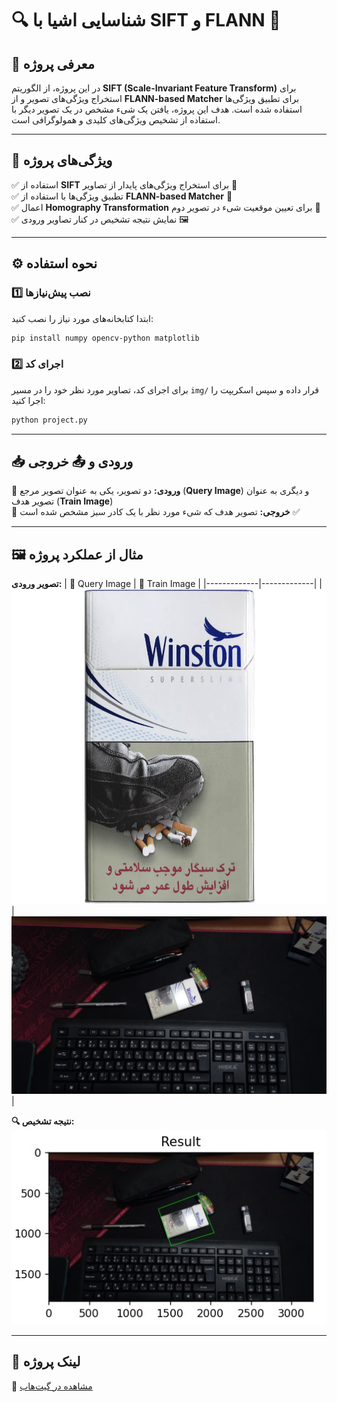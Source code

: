# 🔍 شناسایی اشیا با SIFT و FLANN 🚀

## 📌 معرفی پروژه
در این پروژه، از الگوریتم **SIFT (Scale-Invariant Feature Transform)** برای استخراج ویژگی‌های تصویر و از **FLANN-based Matcher** برای تطبیق ویژگی‌ها استفاده شده است. هدف این پروژه، یافتن یک شیء مشخص در یک تصویر دیگر با استفاده از تشخیص ویژگی‌های کلیدی و همولوگرافی است.

---

## 🎯 ویژگی‌های پروژه
✅ استفاده از **SIFT** برای استخراج ویژگی‌های پایدار از تصاویر 🔬  
✅ تطبیق ویژگی‌ها با استفاده از **FLANN-based Matcher** 🔗  
✅ اعمال **Homography Transformation** برای تعیین موقعیت شیء در تصویر دوم 📍  
✅ نمایش نتیجه تشخیص در کنار تصاویر ورودی 🖼️

---

## ⚙️ نحوه استفاده
### 1️⃣ نصب پیش‌نیازها
ابتدا کتابخانه‌های مورد نیاز را نصب کنید:
```bash
pip install numpy opencv-python matplotlib
```

### 2️⃣ اجرای کد
برای اجرای کد، تصاویر مورد نظر خود را در مسیر `img/` قرار داده و سپس اسکریپت را اجرا کنید:
```bash
python project.py
```

---

## 📥 ورودی و 📤 خروجی
🔹 **ورودی:** دو تصویر، یکی به عنوان تصویر مرجع (**Query Image**) و دیگری به عنوان تصویر هدف (**Train Image**)  
🔹 **خروجی:** تصویر هدف که شیء مورد نظر با یک کادر سبز مشخص شده است ✅

---

## 🖼️ مثال از عملکرد پروژه
**تصویر ورودی:**
| 🎯 Query Image | 🎯 Train Image |
|-------------|-------------|
| ![Query](img/Query.jpg) | ![Train](img/Train.jpg) |

**🔍 نتیجه تشخیص:**
![Result](img/result.jpg)

---

## 🔗 لینک پروژه
📌 [مشاهده در گیت‌هاب](https://github.com/pooyaHajiSadeghi/sift-flann-object-detection-bestWay.git)
